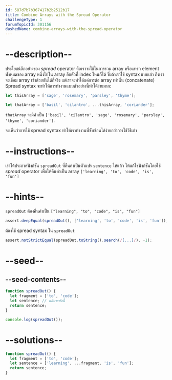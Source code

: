 ```yaml
---
id: 587d7b7b367417b2b2512b17
title: Combine Arrays with the Spread Operator
challengeType: 1
forumTopicId: 301156
dashedName: combine-arrays-with-the-spread-operator
---
```


# --description--

ประโยชน์อีกอย่างของ <dfn>spread</dfn> operator คือเราจะใช้ในการรวม array หรือแทรก element ทั้งหมดของ array หนึ่งไปใน array อีกตัวที่ index ไหนก็ได้ 
ซึ่งถ้าเราใช้ syntax แบบเก่า ถึงเราจะเชื่อม array เข้าด้วยกันได้ก็จริง แต่เราจะทำได้แค่การต่อ array เท่านั้น (concatenate) 
Spread syntax จะทำให้การทำงานแบบตัวอย่างนี้ทำได้ง่ายมาก:

```js
let thisArray = ['sage', 'rosemary', 'parsley', 'thyme'];

let thatArray = ['basil', 'cilantro', ...thisArray, 'coriander'];
```

`thatArray` จะมีค่าเป็น `['basil', 'cilantro', 'sage', 'rosemary', 'parsley', 'thyme', 'coriander']`.

จะเห็นว่าการใช้ spread syntax ทำให้เราทำงานที่ซับซ้อนได้ง่ายกว่าการใช้วิธีเก่า

# --instructions--

เราได้ประกาศฟังก์ชัน `spreadOut` ที่คืนค่าเป็นตัวแปร `sentence` ให้แล้ว 
ให้แก้ไขฟังก์ชันโดยใช้ <dfn>spread</dfn> operator เพื่อให้คืนค่าเป็น array `['learning', 'to', 'code', 'is', 'fun']`

# --hints--

`spreadOut` ต้องคืนค่าเป็น `["learning", "to", "code", "is", "fun"]`

```js
assert.deepEqual(spreadOut(), ['learning', 'to', 'code', 'is', 'fun']);
```

ต้องใช้ spread syntax ใน `spreadOut`

```js
assert.notStrictEqual(spreadOut.toString().search(/[...]/), -1);
```

# --seed--

## --seed-contents--

```js
function spreadOut() {
  let fragment = ['to', 'code'];
  let sentence; // แก้บรรทัดนี้
  return sentence;
}

console.log(spreadOut());
```

# --solutions--

```js
function spreadOut() {
  let fragment = ['to', 'code'];
  let sentence = ['learning', ...fragment, 'is', 'fun'];
  return sentence;
}
```
